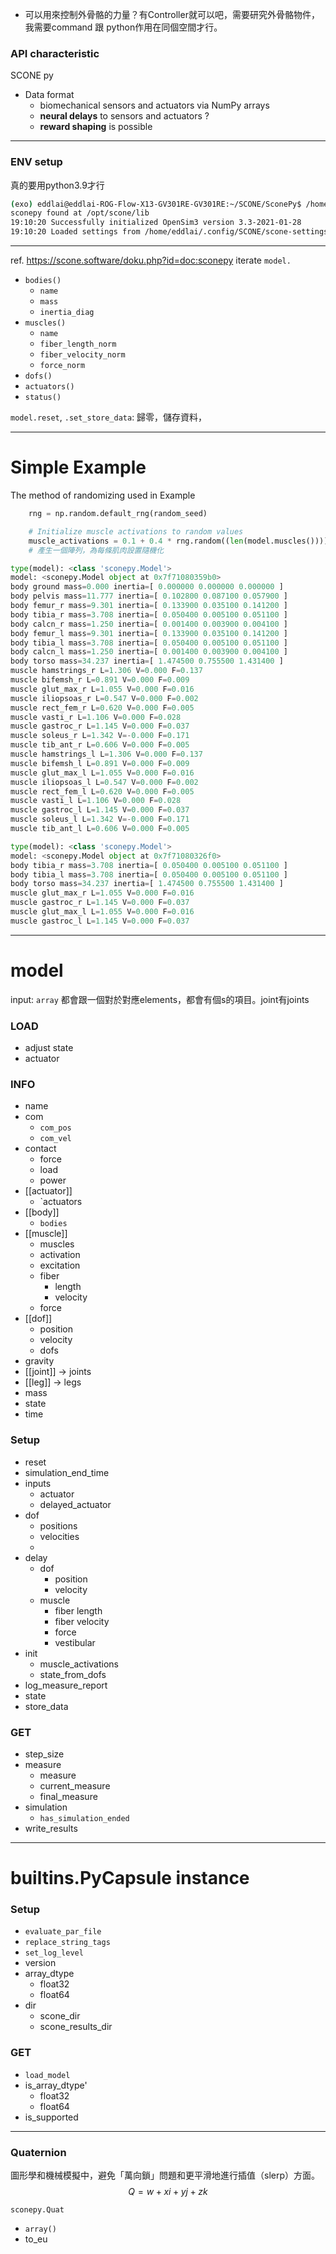 - 可以用來控制外骨骼的力量？有Controller就可以吧，需要研究外骨骼物件，我需要command 跟 python作用在同個空間才行。
### API characteristic
SCONE py
- Data format
	- biomechanical sensors and actuators via NumPy arrays
	- **neural delays** to sensors and actuators ?
	- **reward shaping** is possible

---
### ENV setup
真的要用python3.9才行
```bash
(exo) eddlai@eddlai-ROG-Flow-X13-GV301RE-GV301RE:~/SCONE/SconePy$ /home/eddlai/miniconda3/envs/exo/bin/python /home/eddlai/SCONE/SconePy/sconetools.py                                                                                                  
sconepy found at /opt/scone/lib                                                                                             
19:10:20 Successfully initialized OpenSim3 version 3.3-2021-01-28                                                           
19:10:20 Loaded settings from /home/eddlai/.config/SCONE/scone-settings.zml 
```

---
ref. https://scone.software/doku.php?id=doc:sconepy
iterate `model.`
- `bodies()`
	- `name`
	- `mass`
	- `inertia_diag`
- `muscles()`
	- `name`
	- `fiber_length_norm`
	- `fiber_velocity_norm`
	- `force_norm`
- `dofs()`
- `actuators()`
- `status()`

`model.reset`, `.set_store_data`: 歸零，儲存資料，


---
# Simple Example
The method of randomizing used in Example
```python
	rng = np.random.default_rng(random_seed)

	# Initialize muscle activations to random values
	muscle_activations = 0.1 + 0.4 * rng.random((len(model.muscles())))
	# 產生一個陣列，為每條肌肉設置隨機化
```


```python
type(model): <class 'sconepy.Model'>
model: <sconepy.Model object at 0x7f71080359b0>
body ground mass=0.000 inertia=[ 0.000000 0.000000 0.000000 ]
body pelvis mass=11.777 inertia=[ 0.102800 0.087100 0.057900 ]
body femur_r mass=9.301 inertia=[ 0.133900 0.035100 0.141200 ]
body tibia_r mass=3.708 inertia=[ 0.050400 0.005100 0.051100 ]
body calcn_r mass=1.250 inertia=[ 0.001400 0.003900 0.004100 ]
body femur_l mass=9.301 inertia=[ 0.133900 0.035100 0.141200 ]
body tibia_l mass=3.708 inertia=[ 0.050400 0.005100 0.051100 ]
body calcn_l mass=1.250 inertia=[ 0.001400 0.003900 0.004100 ]
body torso mass=34.237 inertia=[ 1.474500 0.755500 1.431400 ]
muscle hamstrings_r L=1.306 V=0.000 F=0.137
muscle bifemsh_r L=0.891 V=0.000 F=0.009
muscle glut_max_r L=1.055 V=0.000 F=0.016
muscle iliopsoas_r L=0.547 V=0.000 F=0.002
muscle rect_fem_r L=0.620 V=0.000 F=0.005
muscle vasti_r L=1.106 V=0.000 F=0.028
muscle gastroc_r L=1.145 V=0.000 F=0.037
muscle soleus_r L=1.342 V=-0.000 F=0.171
muscle tib_ant_r L=0.606 V=0.000 F=0.005
muscle hamstrings_l L=1.306 V=0.000 F=0.137
muscle bifemsh_l L=0.891 V=0.000 F=0.009
muscle glut_max_l L=1.055 V=0.000 F=0.016
muscle iliopsoas_l L=0.547 V=0.000 F=0.002
muscle rect_fem_l L=0.620 V=0.000 F=0.005
muscle vasti_l L=1.106 V=0.000 F=0.028
muscle gastroc_l L=1.145 V=0.000 F=0.037
muscle soleus_l L=1.342 V=-0.000 F=0.171
muscle tib_ant_l L=0.606 V=0.000 F=0.005
```

```python
type(model): <class 'sconepy.Model'>
model: <sconepy.Model object at 0x7f71080326f0>
body tibia_r mass=3.708 inertia=[ 0.050400 0.005100 0.051100 ]
body tibia_l mass=3.708 inertia=[ 0.050400 0.005100 0.051100 ]
body torso mass=34.237 inertia=[ 1.474500 0.755500 1.431400 ]
muscle glut_max_r L=1.055 V=0.000 F=0.016
muscle gastroc_r L=1.145 V=0.000 F=0.037
muscle glut_max_l L=1.055 V=0.000 F=0.016
muscle gastroc_l L=1.145 V=0.000 F=0.037

```

---
# model
input: `array`
都會跟一個對於對應elements，都會有個s的項目。joint有joints
### LOAD
- adjust state
- actuator
### INFO
- name
- com
	- `com_pos`
	- `com_vel`
- contact
	- force
	- load
	- power
- [[actuator]]
	- `actuators
- [[body]]
	- `bodies`
- [[muscle]]
	- muscles
	- activation
	- excitation
	- fiber
		- length
		- velocity
	- force
- [[dof]]
	- position
	- velocity
	- dofs
- gravity
- [[joint]] -> joints
- [[leg]] -> legs
- mass
- state
- time
### Setup
- reset
- simulation_end_time
- inputs
	- actuator
	- delayed_actuator
- dof
	- positions
	- velocities
	- 
- delay
	- dof 
		- position
		- velocity
	- muscle
		- fiber length
		- fiber velocity
		- force
		- vestibular
- init
	- muscle_activations
	- state_from_dofs
- log_measure_report
- state
- store_data
### GET
- step_size
- measure
	- measure
	- current_measure
	- final_measure
- simulation
	- `has_simulation_ended`
- write_results

---
# builtins.PyCapsule instance
### Setup
- `evaluate_par_file`
- `replace_string_tags`
- `set_log_level`
- version
- array_dtype
	- float32
	- float64
- dir
	- scone_dir
	- scone_results_dir
### GET
- `load_model`
- is_array_dtype'
	- float32
	- float64
- is_supported

---
### Quaternion
圖形學和機械模擬中，避免「萬向鎖」問題和更平滑地進行插值（slerp）方面。
$$Q=w+xi+yj+zk$$

`sconepy.Quat`
- `array()`
- to_eu